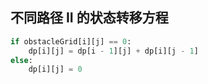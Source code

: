 ## 不同路径 II 的状态转移方程

```python
if obstacleGrid[i][j] == 0:
    dp[i][j] = dp[i - 1][j] + dp[i][j - 1]
else:
    dp[i][j] = 0 
```



